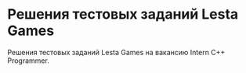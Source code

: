 # Решения тестовых заданий Lesta Games
Решения тестовых заданий Lesta Games на вакансию Intern C++ Programmer.
